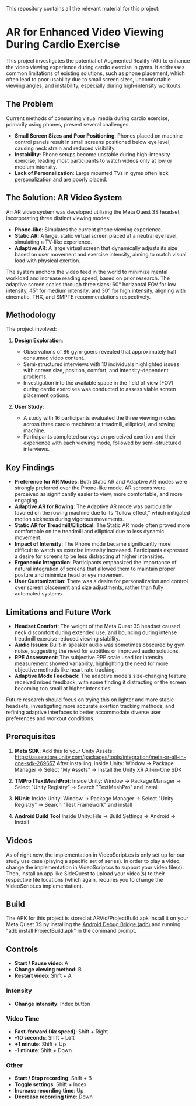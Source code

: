 This repository contains all the relevant material for this project:
# AR for Enhanced Video Viewing During Cardio Exercise

This project investigates the potential of Augmented Reality (AR) to enhance the video viewing experience during cardio exercise in gyms. It addresses common limitations of existing solutions, such as phone placement, which often lead to poor usability due to small screen sizes, uncomfortable viewing angles, and instability, especially during high-intensity workouts.

## The Problem

Current methods of consuming visual media during cardio exercise, primarily using phones, present several challenges:
* **Small Screen Sizes and Poor Positioning**: Phones placed on machine control panels result in small screens positioned below eye level, causing neck strain and reduced visibility.
* **Instability**: Phone setups become unstable during high-intensity exercise, leading most participants to watch videos only at low or medium intensity.
* **Lack of Personalization**: Large mounted TVs in gyms often lack personalization and are poorly placed.

## The Solution: AR Video System

An AR video system was developed utilizing the Meta Quest 3S headset, incorporating three distinct viewing modes:
* **Phone-like**: Simulates the current phone viewing experience.
* **Static AR**: A large, static virtual screen placed at a neutral eye level, simulating a TV-like experience.
* **Adaptive AR**: A large virtual screen that dynamically adjusts its size based on user movement and exercise intensity, aiming to match visual load with physical exertion.

The system anchors the video feed in the world to minimize mental workload and increase reading speed, based on prior research. The adaptive screen scales through three sizes: 60° horizontal FOV for low intensity, 45° for medium intensity, and 30° for high intensity, aligning with cinematic, THX, and SMPTE recommendations respectively.

## Methodology

The project involved:
1.  **Design Exploration**:
    * Observations of 86 gym-goers revealed that approximately half consumed video content.
    * Semi-structured interviews with 10 individuals highlighted issues with screen size, position, comfort, and intensity-dependent problems.
    * Investigation into the available space in the field of view (FOV) during cardio exercises was conducted to assess viable screen placement options.

2.  **User Study**:
    * A study with 16 participants evaluated the three viewing modes across three cardio machines: a treadmill, elliptical, and rowing machine.
    * Participants completed surveys on perceived exertion and their experience with each viewing mode, followed by semi-structured interviews.

## Key Findings

* **Preference for AR Modes**: Both Static AR and Adaptive AR modes were strongly preferred over the Phone-like mode. AR screens were perceived as significantly easier to view, more comfortable, and more engaging.
* **Adaptive AR for Rowing**: The Adaptive AR mode was particularly favored on the rowing machine due to its "follow effect," which mitigated motion sickness during vigorous movements.
* **Static AR for Treadmill/Elliptical**: The Static AR mode often proved more comfortable on the treadmill and elliptical due to less dynamic movement.
* **Impact of Intensity**: The Phone mode became significantly more difficult to watch as exercise intensity increased. Participants expressed a desire for screens to be less distracting at higher intensities.
* **Ergonomic Integration**: Participants emphasized the importance of natural integration of screens that allowed them to maintain proper posture and minimize head or eye movement.
* **User Customization**: There was a desire for personalization and control over screen placement and size adjustments, rather than fully automated systems.

## Limitations and Future Work

* **Headset Comfort**: The weight of the Meta Quest 3S headset caused neck discomfort during extended use, and bouncing during intense treadmill exercise reduced viewing stability.
* **Audio Issues**: Built-in speaker audio was sometimes obscured by gym noise, suggesting the need for subtitles or improved audio solutions.
* **RPE Assessment**: The subjective RPE scale used for intensity measurement showed variability, highlighting the need for more objective methods like heart rate tracking.
* **Adaptive Mode Feedback**: The adaptive mode's size-changing feature received mixed feedback, with some finding it distracting or the screen becoming too small at higher intensities.

Future research should focus on trying this on lighter and more stable headsets, investigating more accurate exertion tracking methods, and refining adaptive interfaces to better accommodate diverse user preferences and workout conditions.

## Prerequisites
1.  **Meta SDK**:
Add this to your Unity Assets: https://assetstore.unity.com/packages/tools/integration/meta-xr-all-in-one-sdk-269657
After installing, inside Unity: Window -> Package Manager -> Select "My Assets" -> Install the Unity XR All-in-One SDK

2.  **TMPro (TextMeshPro)**:
Inside Unity: Window -> Package Manager -> Select "Unity Registry" -> Search "TextMeshPro" and install

3.  **NUnit**:
Inside Unity: Window -> Package Manager -> Select "Unity Registry" -> Search "Test Framework" and install

4. **Android Build Tool**
Inside Unity: File -> Build Settings -> Android -> Install

## Videos
As of right now, the implementation in VideoScript.cs is only set up for our study use case (playing a specific set of series).
In order to play a video, change the implementation in VideoScript.cs to support your video file(s).
Then, install an app like SideQuest to upload your video(s) to their respective file locations (which again, requires you to change the VideoScript.cs implementation).

## Build
The APK for this project is stored at ARVid/ProjectBuild.apk
Install it on your Meta Quest 3S by installing the [Android Debug Bridge (adb)](https://developer.android.com/tools/adb) and running "adb install ProjectBuild.apk" in the command prompt.

## Controls
* **Start / Pause video**: A
* **Change viewing method**: B
* **Restart video**: Shift + A

### Intensity
* **Change intensity**: Index button

### Video Time
* **Fast-forward (4x speed)**: Shift + Right
* **-10 seconds**: Shift + Left
* **+1 minute**: Shift + Up
* **-1 minute**: Shift + Down

### Other
* **Start / Stop recording**: Shift + B
* **Toggle settings**: Shift + Index
* **Increase recording time**: Up
* **Decrease recording time**: Down

